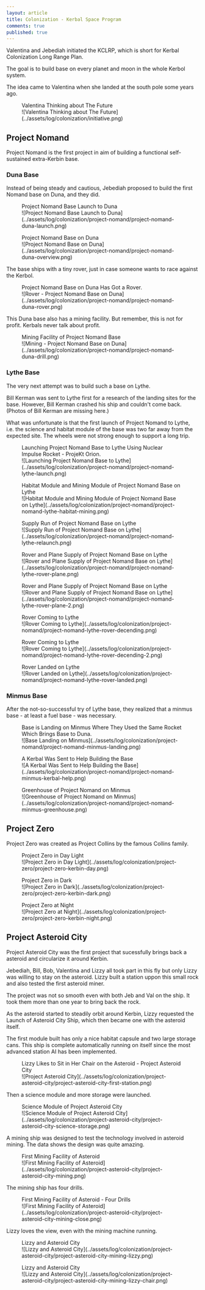 ```yaml
---
layout: article
title: Colonization - Kerbal Space Program
comments: true
published: true
---
```





Valentina and Jebediah initiated the KCLRP, which is short for Kerbal Colonization Long Range Plan.

The goal is to build base on every planet and moon in the whole Kerbol system.

The idea came to Valentina when she landed at the south pole some years ago.

<figure markdown="1">
<figcaption>
Valentina Thinking about The Future
</figcaption>
![Valentina Thinking about The Future](../assets/log/colonization/initiative.png)
</figure>


## Project Nomand

Project Nomand is the first project in aim of building a functional self-sustained extra-Kerbin base.


### Duna Base

Instead of being steady and cautious, Jebediah proposed to build the first Nomand base on Duna, and they did.

<figure markdown="1">
<figcaption>
Project Nomand Base Launch to Duna
</figcaption>
![Project Nomand Base Launch to Duna](../assets/log/colonization/project-nomand/project-nomand-duna-launch.png)
</figure>



<figure markdown="1">
<figcaption>
Project Nomand Base on Duna
</figcaption>
![Project Nomand Base on Duna](../assets/log/colonization/project-nomand/project-nomand-duna-overview.png)
</figure>


The base ships with a tiny rover, just in case someone wants to race against the Kerbol.


<figure markdown="1">
<figcaption>
Project Nomand Base on Duna Has Got a Rover.
</figcaption>
![Rover - Project Nomand Base on Duna](../assets/log/colonization/project-nomand/project-nomand-duna-rover.png)
</figure>

This Duna base also has a mining facility. But remember, this is not for profit. Kerbals never talk about profit.


<figure markdown="1">
<figcaption>
Mining Facility of Project Nomand Base
</figcaption>
![Mining - Project Nomand Base on Duna](../assets/log/colonization/project-nomand/project-nomand-duna-drill.png)
</figure>


### Lythe Base

The very next attempt was to build such a base on Lythe.

Bill Kerman was sent to Lythe first for a research of the landing sites for the base. However, Bill Kerman crashed his ship and couldn't come back. (Photos of Bill Kerman are missing here.)

What was unfortunate is that the first launch of Project Nomand to Lythe, i.e. the science and habitat module of the base was two far away from the expected site. The wheels were not strong enough to support a long trip.


<figure markdown="1">
<figcaption>
Launching Project Nomand Base to Lythe Using Nuclear Impulse Rocket - ProjeKt Orion.
</figcaption>
![Launching Project Nomand Base to Lythe](../assets/log/colonization/project-nomand/project-nomand-lythe-launch.png)
</figure>



<figure markdown="1">
<figcaption>
Habitat Module and Mining Module of Project Nomand Base on Lythe
</figcaption>
![Habitat Module and Mining Module of Project Nomand Base on Lythe](../assets/log/colonization/project-nomand/project-nomand-lythe-habitat-mining.png)
</figure>



<figure markdown="1">
<figcaption>
Supply Run of Project Nomand Base on Lythe
</figcaption>
![Supply Run of Project Nomand Base on Lythe](../assets/log/colonization/project-nomand/project-nomand-lythe-relaunch.png)
</figure>



<figure markdown="1">
<figcaption>
Rover and Plane Supply of Project Nomand Base on Lythe
</figcaption>
![Rover and Plane Supply of Project Nomand Base on Lythe](../assets/log/colonization/project-nomand/project-nomand-lythe-rover-plane.png)
</figure>




<figure markdown="1">
<figcaption>
Rover and Plane Supply of Project Nomand Base on Lythe
</figcaption>
![Rover and Plane Supply of Project Nomand Base on Lythe](../assets/log/colonization/project-nomand/project-nomand-lythe-rover-plane-2.png)
</figure>



<figure markdown="1">
<figcaption>
Rover Coming to Lythe
</figcaption>
![Rover Coming to Lythe](../assets/log/colonization/project-nomand/project-nomand-lythe-rover-decending.png)
</figure>


<figure markdown="1">
<figcaption>
Rover Coming to Lythe
</figcaption>
![Rover Coming to Lythe](../assets/log/colonization/project-nomand/project-nomand-lythe-rover-decending-2.png)
</figure>



<figure markdown="1">
<figcaption>
Rover Landed on Lythe
</figcaption>
![Rover Landed on Lythe](../assets/log/colonization/project-nomand/project-nomand-lythe-rover-landed.png)
</figure>



### Minmus Base

After the not-so-successful try of Lythe base, they realized that a minmus base - at least a fuel base - was necessary.


<figure markdown="1">
<figcaption>
Base is Landing on Minmus Where They Used the Same Rocket Which Brings Base to Duna.
</figcaption>
![Base Landing on Minmus](../assets/log/colonization/project-nomand/project-nomand-minmus-landing.png)
</figure>


<figure markdown="1">
<figcaption>
A Kerbal Was Sent to Help Building the Base
</figcaption>
![A Kerbal Was Sent to Help Building the Base](../assets/log/colonization/project-nomand/project-nomand-minmus-kerbal-help.png)
</figure>


<figure markdown="1">
<figcaption>
Greenhouse of Project Nomand on Minmus
</figcaption>
![Greenhouse of Project Nomand on Minmus](../assets/log/colonization/project-nomand/project-nomand-minmus-greenhouse.png)
</figure>





## Project Zero

Project Zero was created as Project Collins by the famous Collins family.

<figure markdown="1">
<figcaption>
Project Zero in Day Light
</figcaption>
![Project Zero in Day Light](../assets/log/colonization/project-zero/project-zero-kerbin-day.png)
</figure>

<figure markdown="1">
<figcaption>
Project Zero in Dark
</figcaption>
![Project Zero in Dark](../assets/log/colonization/project-zero/project-zero-kerbin-dark.png)
</figure>



<figure markdown="1">
<figcaption>
Project Zero at Night
</figcaption>
![Project Zero at Night](../assets/log/colonization/project-zero/project-zero-kerbin-night.png)
</figure>



## Project Asteroid City

Project Asteroid City was the first project that sucessfully brings back a asteroid and circularize it around Kerbin.

Jebediah, Bill, Bob, Valentina and Lizzy all took part in this fly but only Lizzy was willing to stay on the asteroid. Lizzy built a station uppon this small rock and also tested the first asteroid miner.

The project was not so smooth even with both Jeb and Val on the ship. It took them more than one year to bring back the rock.

As the asteroid started to steadily orbit around Kerbin, Lizzy requested the Launch of Asteroid City Ship, which then became one with the asteroid itself.

The first module built has only a nice habitat capsule and two large storage cans. This ship is complete automatically running on itself since the most advanced station AI has been implemented.

<figure markdown="1">
<figcaption>
Lizzy Likes to Sit in Her Chair on the Asteroid - Project Asteroid City
</figcaption>
![Project Asteroid City](../assets/log/colonization/project-asteroid-city/project-asteroid-city-first-station.png)
</figure>

Then a science module and more storage were launched.

<figure markdown="1">
<figcaption>
Science Module of Project Asteroid City
</figcaption>
![Science Module of Project Asteroid City](../assets/log/colonization/project-asteroid-city/project-asteroid-city-science-storage.png)
</figure>

A mining ship was designed to test the technology involved in asteroid mining. The data shows the design was quite amazing.

<figure markdown="1">
<figcaption>
First Mining Facility of Asteroid
</figcaption>
![First Mining Facility of Asteroid](../assets/log/colonization/project-asteroid-city/project-asteroid-city-mining.png)
</figure>

The mining ship has four drills.


<figure markdown="1">
<figcaption>
First Mining Facility of Asteroid - Four Drills
</figcaption>
![First Mining Facility of Asteroid](../assets/log/colonization/project-asteroid-city/project-asteroid-city-mining-close.png)
</figure>


Lizzy loves the view, even with the mining machine running.


<figure markdown="1">
<figcaption>
Lizzy and Asteroid City
</figcaption>
![Lizzy and Asteroid City](../assets/log/colonization/project-asteroid-city/project-asteroid-city-mining-lizzy.png)
</figure>

<figure markdown="1">
<figcaption>
Lizzy and Asteroid City
</figcaption>
![Lizzy and Asteroid City](../assets/log/colonization/project-asteroid-city/project-asteroid-city-mining-lizzy-chair.png)
</figure>

